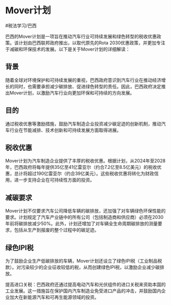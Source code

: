 # Mover计划
#税法学习/巴西

巴西的Mover计划是一项旨在推动汽车行业可持续发展和绿色转型的税收优惠政策。该计划由巴西联邦政府推出，以取代原先的Rota 2030优惠政策，并更加专注于减碳和环保技术的发展。以下是关于Mover计划的详细解读：
## 背景

随着全球对环境保护和可持续发展的重视，巴西政府意识到汽车行业在推动经济增长的同时，也需要承担减少碳排放、促进绿色转型的责任。因此，巴西政府决定推出Mover计划，以激励汽车行业向更加环保和可持续的方向发展。

## 目的

通过税收优惠等激励措施，鼓励汽车制造企业投资减少碳足迹的创新机制，推动汽车行业在节能减排、技术创新和可持续发展方面取得进展。

## 税收优惠

Mover计划为汽车制造企业提供了丰厚的税收优惠。根据计划，从2024年至2028年，巴西政府将每年提供35亿至41亿雷亚尔（约合7.2亿至8.5亿美元）的税收优惠，总计将超过190亿雷亚尔（约合39亿美元）。这些税收优惠将转化为财政信用，进一步支持企业在可持续性方面的投资。

## 减碳要求

Mover计划不仅要求汽车公司降低车辆的碳排放，还加强了对车辆绿色环保性能的要求。计划规定了汽车产业链中的所有公司（包括制造商和供应商）必须在2030年前将碳排放减少50%。此外，计划还增加了对车辆全生命周期碳排放的测量要求，包括从生产到报废的整个过程中的碳足迹。

## 绿色IPI税

为了鼓励企业生产低碳排放的车辆，Mover计划还设立了绿色IPI税（工业制品税款）。对污染较少的企业征收较低的税，从而创建绿色IPI税，以激励企业减少碳排放。

提高进口关税：巴西政府还通过提高电动汽车和光伏组件的进口关税来资助本国的工业发展。这一措施旨在保护国内汽车制造业免受进口产品的冲击，并鼓励国内企业加大在新能源汽车和可再生能源领域的投资。
